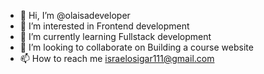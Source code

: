 - 👋 Hi, I’m @olaisadeveloper
- 👀 I’m interested in Frontend development
- 🌱 I’m currently learning Fullstack development
- 💞️ I’m looking to collaborate on  Building a course website
- 📫 How to reach me israelosigar111@gmail.com

<!---
olaisadeveloper/olaisadeveloper is a ✨ special ✨ repository because its `README.md` (this file) appears on your GitHub profile.
You can click the Preview link to take a look at your changes.
--->
